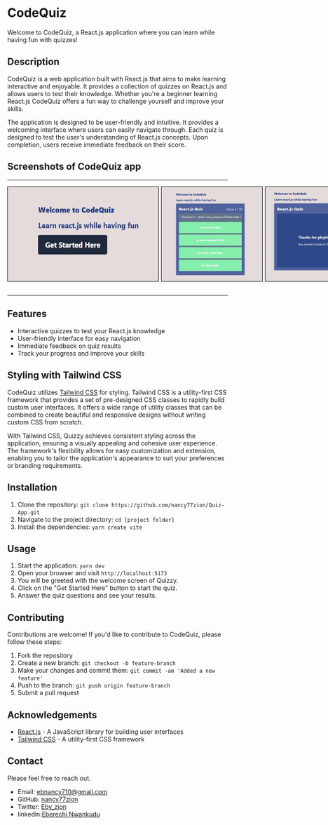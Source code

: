 # CodeQuiz

Welcome to CodeQuiz, a React.js application where you can learn while having fun with quizzes!

## Description

CodeQuiz is a web application built with React.js that aims to make learning interactive and enjoyable. It provides a collection of quizzes on React.js and allows users to test their knowledge. Whether you're a beginner learning React.js CodeQuiz offers a fun way to challenge yourself and improve your skills.

The application is designed to be user-friendly and intuitive. It provides a welcoming interface where users can easily navigate through. Each quiz is designed to test the user's understanding of React.js concepts. Upon completion, users receive immediate feedback on their score.

## Screenshots of CodeQuiz app
<hr>
  <div style="display: flex;">
    <img src="./src/assets/welcome.JPG" alt="welcome" style="border: 1px solid black; ">
    <img src="./src/assets/Quiz.JPG" alt="quiz" style="width:230px; border: 1px solid black; margin-left: 5px;">
    <img src='./src/assets/result.JPG' alt='result' style="width:230px; border: 1px solid black; margin-left: 5px;">
  </div> 
<br>
<hr>

## Features

- Interactive quizzes to test your React.js knowledge
- User-friendly interface for easy navigation
- Immediate feedback on quiz results
- Track your progress and improve your skills

## Styling with Tailwind CSS

CodeQuiz utilizes [Tailwind CSS](https://tailwindcss.com) for styling. Tailwind CSS is a utility-first CSS framework that provides a set of pre-designed CSS classes to rapidly build custom user interfaces. It offers a wide range of utility classes that can be combined to create beautiful and responsive designs without writing custom CSS from scratch.

With Tailwind CSS, Quizzy achieves consistent styling across the application, ensuring a visually appealing and cohesive user experience. The framework's flexibility allows for easy customization and extension, enabling you to tailor the application's appearance to suit your preferences or branding requirements.

## Installation

1. Clone the repository: `git clone https://github.com/nancy77zion/Quiz-App.git`
2. Navigate to the project directory: `cd [project folder]`
3. Install the dependencies: `yarn create vite`

## Usage

1. Start the application: `yarn dev`
2. Open your browser and visit `http://localhost:5173`
3. You will be greeted with the welcome screen of Quizzy.
4. Click on the "Get Started Here" button to start the quiz.
5. Answer the quiz questions and see your results.

## Contributing

Contributions are welcome! If you'd like to contribute to CodeQuiz, please follow these steps:

1. Fork the repository
2. Create a new branch: `git checkout -b feature-branch`
3. Make your changes and commit them: `git commit -am 'Added a new feature'`
4. Push to the branch: `git push origin feature-branch`
5. Submit a pull request
## Acknowledgements

- [React.js](https://reactjs.org) - A JavaScript library for building user interfaces
- [Tailwind CSS](https://tailwindcss.com) - A utility-first CSS framework
## Contact
Please feel free to reach out.

- Email: ebnancy710@gmail.com
- GitHub: [nancy77zion](https://github.com/nancy77zion)
- Twitter: [Eby_zion](https://twitter.com/Eby_zion)
- linkedln:[Eberechi Nwankudu](https://linkedin.com/in/eberechi-nwankudu)
